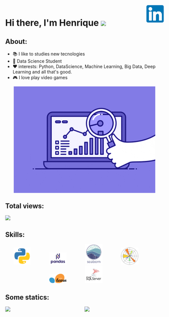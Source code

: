<a href="https://www.linkedin.com/in/henrique-oliveira-15b656197" target="_blank">
    <img 
        src="images/linkedin.svg" 
        alt="linkedIn" 
        width="55" 
        align="right" />
</a>


# Hi there, I'm Henrique <img src="https://raw.githubusercontent.com/iampavangandhi/iampavangandhi/master/gifs/Hi.gif" width="30px"></h2>


## About: 

- 📚 I like to studies new tecnologies
- 🌱 Data Science Student 
- ❤️ interests: Python, DataScience, Machine Learning, Big Data, Deep Learning and all that's good.
- 🎮 I love play video games 

<p align="center">
  <a href="#">
    <img align="center" width="450" src="animation/ds3.gif" />
  </a>
</p>

## Total views:

<img alingn="center" src="https://profile-counter.glitch.me/Olivierah/count.svg" />

## Skills:
<p align="center">
    <img src="images/python.svg" width="55">
    &nbsp;&nbsp;&nbsp;&nbsp;&nbsp;&nbsp;&nbsp;&nbsp;&nbsp;&nbsp;&nbsp;&nbsp;&nbsp;
    <img src="images/pd.svg" width="55">
    &nbsp;&nbsp;&nbsp;&nbsp;&nbsp;&nbsp;&nbsp;&nbsp;&nbsp;&nbsp;&nbsp;&nbsp;&nbsp;
    <img src="images/sns.svg" width="55">
    &nbsp;&nbsp;&nbsp;&nbsp;&nbsp;&nbsp;&nbsp;&nbsp;&nbsp;&nbsp;&nbsp;&nbsp;&nbsp;
    <img src="images/plt.svg" width="55">
    &nbsp;&nbsp;&nbsp;&nbsp;&nbsp;&nbsp;&nbsp;&nbsp;&nbsp;&nbsp;&nbsp;&nbsp;&nbsp;
    <img src="images/scikit.png" width="55">
    &nbsp;&nbsp;&nbsp;&nbsp;&nbsp;&nbsp;&nbsp;&nbsp;&nbsp;&nbsp;&nbsp;&nbsp;&nbsp;
    <img src="images/mssql.png" width="55">
    &nbsp;&nbsp;&nbsp;&nbsp;&nbsp;&nbsp;&nbsp;&nbsp;&nbsp;&nbsp;&nbsp;&nbsp;&nbsp;
    

## Some statics:
<p align="center">
  <a href="#">
    <img src='https://github-readme-stats.vercel.app/api?username=Olivierah&show_icons=true&theme=tokyonight&count_private=true&line_height=40'  align="left" />
    <img src='https://github-readme-stats.vercel.app/api/top-langs/?username=Olivierah&theme=tokyonight&hide_langs_below=4'/>
  </a>
</p>






